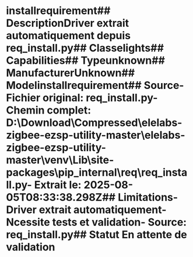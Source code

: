 # installrequirement##  DescriptionDriver extrait automatiquement depuis req_install.py##  Classelights##  Capabilities##  Typeunknown##  ManufacturerUnknown##  Modelinstallrequirement##  Source- **Fichier original**: req_install.py- **Chemin complet**: D:\Download\Compressed\elelabs-zigbee-ezsp-utility-master\elelabs-zigbee-ezsp-utility-master\venv\Lib\site-packages\pip\_internal\req\req_install.py- **Extrait le**: 2025-08-05T08:33:38.298Z##  Limitations- Driver extrait automatiquement- Ncessite tests et validation- Source: req_install.py##  Statut En attente de validation